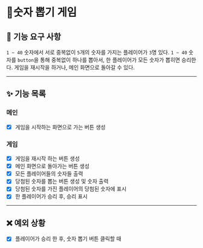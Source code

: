 # 🎰숫자 뽑기 게임

## 🚀 기능 요구 사항

`1 ~ 40` 숫자에서 서로 중복없이 `5`개의 숫자를 가지는 플레이어가 `3`명 있다.
`1 ~ 40` 숫자를 `button`을 통해 중복없이 하나를 뽑아서, 한 플레이어가 모든 숫자가 뽑히면 승리한다.
게임을 재시작을 하거나, 메인 화면으로 돌아갈 수 있다.

---

## ✨ 기능 목록

### 메인

- [x] 게임을 시작하는 화면으로 가는 버튼 생성

### 게임

- [x] 게임을 재시작 하는 버튼 생성
- [x] 메인 화면으로 돌아가는 버튼 생성
- [x] 모든 플레이어들의 숫자들 출력
- [x] 당첨된 숫자를 뽑는 버튼 생성 및 숫자 출력
- [x] 당첨된 숫자를 가진 플레이어의 당첨된 숫자에 표시
- [x] 한 플레이어가 승리 후, 승리 표시

---

## ❌ 예외 상황

- [x] 플레이어가 승리 한 후, 숫자 뽑기 버튼 클릭할 때
